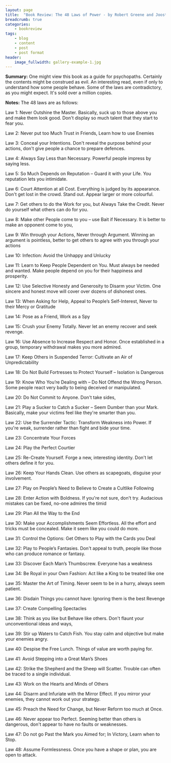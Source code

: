 ```yaml
---
layout: page
title:  "Book Review: The 48 Laws of Power - by Robert Greene and Joost Elffers"
breadcrumb: true
categories:
    - bookreview
tags:
    - blog
    - content
    - post
    - post format
header:
    image_fullwidth: gallery-example-1.jpg
---
```

**Summary:**
One might view this book as a guide for psychopaths. Certainly the contents might be construed as evil. An interesting read, even if only to understand how some people behave. Some of the laws are contradictory, as you might expect. It's sold over a million copies.

**Notes:**
The 48 laws are as follows:

Law 1: Never Outshine the Master. Basically, suck up to those above you and make them look good. Don't display so much talent that they start to fear you.

Law 2: Never put too Much Trust in Friends, Learn how to use Enemies

Law 3: Conceal your Intentions. Don't reveal the purpose behind your actions, don't give people a chance to prepare defences.

Law 4: Always Say Less than Necessary. Powerful people impress by saying less. 

Law 5: So Much Depends on Reputation – Guard it with your Life. You reputation lets you intimidate.

Law 6: Court Attention at all Cost. Everything is judged by its appearance. Don't get lost in the crowd. Stand out. Appear larger or more colourful.

Law 7: Get others to do the Work for you, but Always Take the Credit. Never do yourself what others can do for you.

Law 8: Make other People come to you – use Bait if Necessary. It is better to make an opponent come to you, 

Law 9: Win through your Actions, Never through Argument. Winning an argument is pointless, better to get others to agree with you through your actions

Law 10: Infection: Avoid the Unhappy and Unlucky

Law 11: Learn to Keep People Dependent on You. Must always be needed and wanted. Make people depend on you for their happiness and prosperity.

Law 12: Use Selective Honesty and Generosity to Disarm your Victim. One sincere and honest move will cover over dozens of dishonest ones. 

Law 13: When Asking for Help, Appeal to People’s Self-Interest, Never to their Mercy or Gratitude

Law 14: Pose as a Friend, Work as a Spy 

Law 15: Crush your Enemy Totally. Never let an enemy recover and seek revenge. 

Law 16: Use Absence to Increase Respect and Honor. Once established in a group, temporary withdrawal makes you more admired. 

Law 17: Keep Others in Suspended Terror: Cultivate an Air of Unpredictability

Law 18: Do Not Build Fortresses to Protect Yourself – Isolation is Dangerous

Law 19: Know Who You’re Dealing with – Do Not Offend the Wrong Person. Some people react very badly to being deceived or manipulated.

Law 20: Do Not Commit to Anyone. Don't take sides, 

Law 21: Play a Sucker to Catch a Sucker – Seem Dumber than your Mark. Basically, make your victims feel like they're smarter than you.

Law 22: Use the Surrender Tactic: Transform Weakness into Power. If you're weak, surrender rather than fight and bide your time.

Law 23: Concentrate Your Forces

Law 24: Play the Perfect Courtier

Law 25: Re-Create Yourself. Forge a new, interesting identity. Don't let others define it for you.

Law 26: Keep Your Hands Clean. Use others as scapegoats, disguise your involvement.

Law 27: Play on People’s Need to Believe to Create a Cultlike Following

Law 28: Enter Action with Boldness. If you're not sure, don't try. Audacious mistakes can be fixed, no-one admires the timid

Law 29: Plan All the Way to the End

Law 30: Make your Accomplishments Seem Effortless. All the effort and tricks must be concealed. Make it seem like you could do more.

Law 31: Control the Options: Get Others to Play with the Cards you Deal

Law 32: Play to People’s Fantasies. Don't appeal to truth, people like those who can produce romance or fantasy.

Law 33: Discover Each Man’s Thumbscrew. Everyone has a weakness

Law 34: Be Royal in your Own Fashion: Act like a King to be treated like one

Law 35: Master the Art of Timing. Never seem to be in a hurry, always seem patient.

Law 36: Disdain Things you cannot have: Ignoring them is the best Revenge

Law 37: Create Compelling Spectacles

Law 38: Think as you like but Behave like others. Don't flaunt your unconventional ideas and ways, 

Law 39: Stir up Waters to Catch Fish. You stay calm and objective but make your enemies angry.

Law 40: Despise the Free Lunch. Things of value are worth paying for. 

Law 41: Avoid Stepping into a Great Man’s Shoes

Law 42: Strike the Shepherd and the Sheep will Scatter. Trouble can often be traced to a single individual.

Law 43: Work on the Hearts and Minds of Others

Law 44: Disarm and Infuriate with the Mirror Effect. If you mirror your enemies, they cannot work out your strategy. 

Law 45: Preach the Need for Change, but Never Reform too much at Once.

Law 46: Never appear too Perfect. Seeming better than others is dangerous, don't appear to have no faults or weaknesses. 

Law 47: Do not go Past the Mark you Aimed for; In Victory, Learn when to Stop.

Law 48: Assume Formlessness. Once you have a shape or plan, you are open to attack. 
